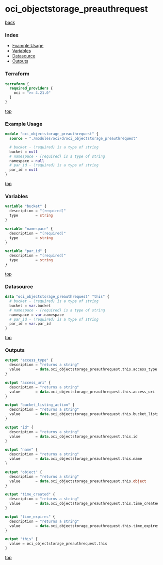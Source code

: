 # oci_objectstorage_preauthrequest

[back](../oci.md)

### Index

- [Example Usage](#example-usage)
- [Variables](#variables)
- [Datasource](#datasource)
- [Outputs](#outputs)

### Terraform

```terraform
terraform {
  required_providers {
    oci = ">= 4.21.0"
  }
}
```

[top](#index)

### Example Usage

```terraform
module "oci_objectstorage_preauthrequest" {
  source = "./modules/oci/d/oci_objectstorage_preauthrequest"

  # bucket - (required) is a type of string
  bucket = null
  # namespace - (required) is a type of string
  namespace = null
  # par_id - (required) is a type of string
  par_id = null
}
```

[top](#index)

### Variables

```terraform
variable "bucket" {
  description = "(required)"
  type        = string
}

variable "namespace" {
  description = "(required)"
  type        = string
}

variable "par_id" {
  description = "(required)"
  type        = string
}
```

[top](#index)

### Datasource

```terraform
data "oci_objectstorage_preauthrequest" "this" {
  # bucket - (required) is a type of string
  bucket = var.bucket
  # namespace - (required) is a type of string
  namespace = var.namespace
  # par_id - (required) is a type of string
  par_id = var.par_id
}
```

[top](#index)

### Outputs

```terraform
output "access_type" {
  description = "returns a string"
  value       = data.oci_objectstorage_preauthrequest.this.access_type
}

output "access_uri" {
  description = "returns a string"
  value       = data.oci_objectstorage_preauthrequest.this.access_uri
}

output "bucket_listing_action" {
  description = "returns a string"
  value       = data.oci_objectstorage_preauthrequest.this.bucket_listing_action
}

output "id" {
  description = "returns a string"
  value       = data.oci_objectstorage_preauthrequest.this.id
}

output "name" {
  description = "returns a string"
  value       = data.oci_objectstorage_preauthrequest.this.name
}

output "object" {
  description = "returns a string"
  value       = data.oci_objectstorage_preauthrequest.this.object
}

output "time_created" {
  description = "returns a string"
  value       = data.oci_objectstorage_preauthrequest.this.time_created
}

output "time_expires" {
  description = "returns a string"
  value       = data.oci_objectstorage_preauthrequest.this.time_expires
}

output "this" {
  value = oci_objectstorage_preauthrequest.this
}
```

[top](#index)